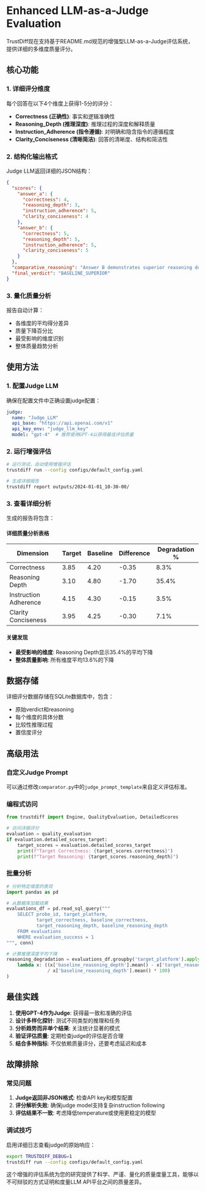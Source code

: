 # Enhanced LLM-as-a-Judge Evaluation

TrustDiff现在支持基于README.md规范的增强型LLM-as-a-Judge评估系统，提供详细的多维度质量评分。

## 核心功能

### 1. 详细评分维度

每个回答在以下4个维度上获得1-5分的评分：

- **Correctness (正确性)**: 事实和逻辑准确性
- **Reasoning_Depth (推理深度)**: 推理过程的深度和解释质量
- **Instruction_Adherence (指令遵循)**: 对明确和隐含指令的遵循程度
- **Clarity_Conciseness (清晰简洁)**: 回答的清晰度、结构和简洁性

### 2. 结构化输出格式

Judge LLM返回详细的JSON结构：

```json
{
  "scores": {
    "answer_a": {
      "correctness": 4,
      "reasoning_depth": 3,
      "instruction_adherence": 5,
      "clarity_conciseness": 4
    },
    "answer_b": {
      "correctness": 5,
      "reasoning_depth": 5,
      "instruction_adherence": 5,
      "clarity_conciseness": 5
    }
  },
  "comparative_reasoning": "Answer B demonstrates superior reasoning depth with clear step-by-step logic...",
  "final_verdict": "BASELINE_SUPERIOR"
}
```

### 3. 量化质量分析

报告自动计算：

- 各维度的平均得分差异
- 质量下降百分比
- 最受影响的维度识别
- 整体质量趋势分析

## 使用方法

### 1. 配置Judge LLM

确保在配置文件中正确设置judge配置：

```yaml
judge:
  name: "Judge_LLM"
  api_base: "https://api.openai.com/v1"
  api_key_env: "judge_llm_key"
  model: "gpt-4"  # 推荐使用GPT-4以获得最佳评估质量
```

### 2. 运行增强评估

```bash
# 运行测试，自动使用增强评估
trustdiff run --config configs/default_config.yaml

# 生成详细报告
trustdiff report outputs/2024-01-01_10-30-00/
```

### 3. 查看详细分析

生成的报告将包含：

#### 详细质量分析表格
| Dimension | Target | Baseline | Difference | Degradation % |
|-----------|--------|----------|------------|---------------|
| Correctness | 3.85 | 4.20 | -0.35 | 8.3% |
| Reasoning Depth | 3.10 | 4.80 | -1.70 | 35.4% |
| Instruction Adherence | 4.15 | 4.30 | -0.15 | 3.5% |
| Clarity Conciseness | 3.95 | 4.25 | -0.30 | 7.1% |

#### 关键发现
- **最受影响的维度**: Reasoning Depth显示35.4%的平均下降
- **整体质量影响**: 所有维度平均13.6%的下降

## 数据存储

详细评分数据存储在SQLite数据库中，包含：

- 原始verdict和reasoning
- 每个维度的具体分数
- 比较性推理过程
- 置信度评分

## 高级用法

### 自定义Judge Prompt

可以通过修改`comparator.py`中的`judge_prompt_template`来自定义评估标准。

### 编程式访问

```python
from trustdiff import Engine, QualityEvaluation, DetailedScores

# 访问详细评分
evaluation = quality_evaluation
if evaluation.detailed_scores_target:
    target_scores = evaluation.detailed_scores_target
    print(f"Target Correctness: {target_scores.correctness}")
    print(f"Target Reasoning: {target_scores.reasoning_depth}")
```

### 批量分析

```python
# 分析特定维度的表现
import pandas as pd

# 从数据库加载结果
evaluations_df = pd.read_sql_query("""
    SELECT probe_id, target_platform,
           target_correctness, baseline_correctness,
           target_reasoning_depth, baseline_reasoning_depth
    FROM evaluations 
    WHERE evaluation_success = 1
""", conn)

# 计算推理深度平均下降
reasoning_degradation = evaluations_df.groupby('target_platform').apply(
    lambda x: ((x['baseline_reasoning_depth'].mean() - x['target_reasoning_depth'].mean()) 
               / x['baseline_reasoning_depth'].mean() * 100)
)
```

## 最佳实践

1. **使用GPT-4作为Judge**: 获得最一致和准确的评估
2. **设计多样化探针**: 测试不同类型的推理和任务
3. **分析趋势而非单个结果**: 关注统计显著的模式
4. **验证评估质量**: 定期检查judge的评估是否合理
5. **结合多种指标**: 不仅依赖质量评分，还要考虑延迟和成本

## 故障排除

### 常见问题

1. **Judge返回非JSON格式**: 检查API key和模型配置
2. **评分解析失败**: 确保judge model支持复杂instruction following
3. **评估结果不一致**: 考虑降低temperature或使用更稳定的模型

### 调试技巧

启用详细日志查看judge的原始响应：

```bash
export TRUSTDIFF_DEBUG=1
trustdiff run --config configs/default_config.yaml
```

这个增强的评估系统为您的研究提供了科学、严谨、量化的质量度量工具，能够以不可辩驳的方式证明和度量LLM API平台之间的质量差异。 